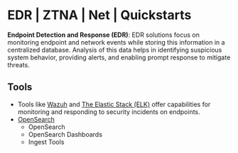 # EDR | ZTNA | Net | Quickstarts
**Endpoint Detection and Response (EDR)**: EDR solutions focus on monitoring endpoint and network events while storing this information in a centralized database. Analysis of this data helps in identifying suspicious system behavior, providing alerts, and enabling prompt response to mitigate threats.

## Tools
- Tools like [Wazuh](https://wazuh.com/) and [The Elastic Stack (ELK)](https://www.elastic.co/elastic-stack) offer capabilities for monitoring and responding to security incidents on endpoints.
- [OpenSearch](https://opensearch.org/)
  - OpenSearch
  - OpenSearch Dashboards
  - Ingest Tools
